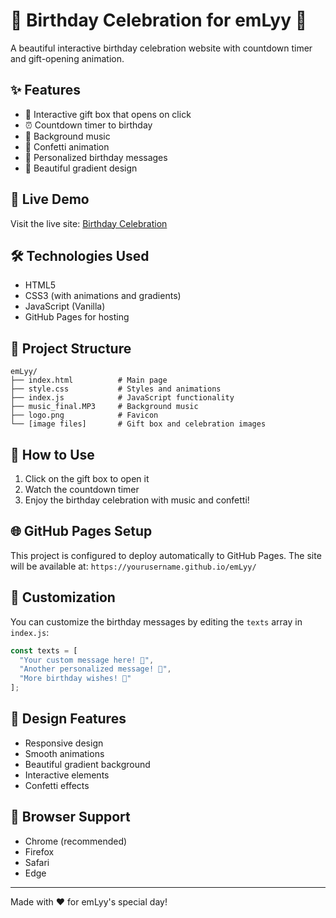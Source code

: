 # 🎉 Birthday Celebration for emLyy 🎂

A beautiful interactive birthday celebration website with countdown timer and gift-opening animation.

## ✨ Features

- 🎁 Interactive gift box that opens on click
- ⏰ Countdown timer to birthday
- 🎵 Background music
- 🎊 Confetti animation
- 💝 Personalized birthday messages
- 🎨 Beautiful gradient design

## 🚀 Live Demo

Visit the live site: [Birthday Celebration](https://yourusername.github.io/emLyy/)

## 🛠️ Technologies Used

- HTML5
- CSS3 (with animations and gradients)
- JavaScript (Vanilla)
- GitHub Pages for hosting

## 📁 Project Structure

```
emLyy/
├── index.html          # Main page
├── style.css           # Styles and animations
├── index.js            # JavaScript functionality
├── music_final.MP3     # Background music
├── logo.png            # Favicon
└── [image files]       # Gift box and celebration images
```

## 🎯 How to Use

1. Click on the gift box to open it
2. Watch the countdown timer
3. Enjoy the birthday celebration with music and confetti!

## 🌐 GitHub Pages Setup

This project is configured to deploy automatically to GitHub Pages. The site will be available at:
`https://yourusername.github.io/emLyy/`

## 📝 Customization

You can customize the birthday messages by editing the `texts` array in `index.js`:

```javascript
const texts = [
  "Your custom message here! 🎉",
  "Another personalized message! 💖",
  "More birthday wishes! 🎂"
];
```

## 🎨 Design Features

- Responsive design
- Smooth animations
- Beautiful gradient background
- Interactive elements
- Confetti effects

## 📱 Browser Support

- Chrome (recommended)
- Firefox
- Safari
- Edge

---

Made with ❤️ for emLyy's special day! 